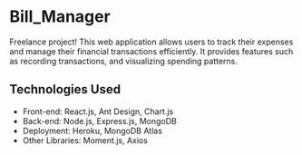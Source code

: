 # Bill_Manager

Freelance project! This web application allows users to track their expenses and manage their financial transactions efficiently. It provides features such as recording transactions, and visualizing spending patterns.



## Technologies Used

- Front-end: React.js, Ant Design, Chart.js
- Back-end: Node.js, Express.js, MongoDB
- Deployment: Heroku, MongoDB Atlas
- Other Libraries: Moment.js, Axios
